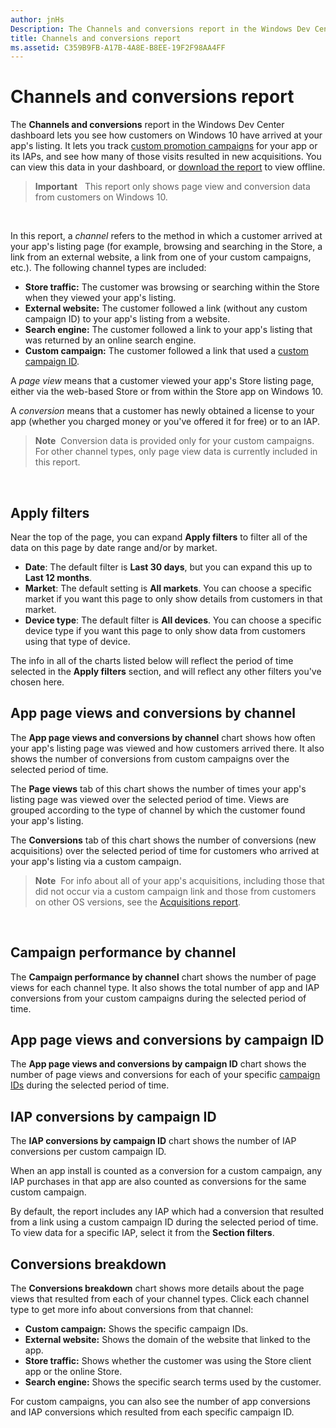 ```yaml
---
author: jnHs
Description: The Channels and conversions report in the Windows Dev Center dashboard lets you see how customers on Windows 10 have arrived at your app's listing.
title: Channels and conversions report
ms.assetid: C359B9FB-A17B-4A8E-B8EE-19F2F98AA4FF
---
```


# Channels and conversions report


The **Channels and conversions** report in the Windows Dev Center dashboard lets you see how customers on Windows 10 have arrived at your app's listing. It lets you track [custom promotion campaigns](create-a-custom-app-promotion-campaign.md) for your app or its IAPs, and see how many of those visits resulted in new acquisitions. You can view this data in your dashboard, or [download the report](download-analytic-reports.md) to view offline.

> **Important**   This report only shows page view and conversion data from customers on Windows 10.

 

In this report, a *channel* refers to the method in which a customer arrived at your app's listing page (for example, browsing and searching in the Store, a link from an external website, a link from one of your custom campaigns, etc.). The following channel types are included:

-   **Store traffic:** The customer was browsing or searching within the Store when they viewed your app's listing.
-   **External website:** The customer followed a link (without any custom campaign ID) to your app's listing from a website.
-   **Search engine:** The customer followed a link to your app's listing that was returned by an online search engine.
-   **Custom campaign:** The customer followed a link that used a [custom campaign ID](create-a-custom-app-promotion-campaign.md).

A *page view* means that a customer viewed your app's Store listing page, either via the web-based Store or from within the Store app on Windows 10.

A *conversion* means that a customer has newly obtained a license to your app (whether you charged money or you've offered it for free) or to an IAP.

> **Note**  Conversion data is provided only for your custom campaigns. For other channel types, only page view data is currently included in this report.

 

## Apply filters


Near the top of the page, you can expand **Apply filters** to filter all of the data on this page by date range and/or by market.

-   **Date**: The default filter is **Last 30 days**, but you can expand this up to **Last 12 months**.
-   **Market**: The default setting is **All markets**. You can choose a specific market if you want this page to only show details from customers in that market.
-   **Device type**: The default filter is **All devices**. You can choose a specific device type if you want this page to only show data from customers using that type of device.

The info in all of the charts listed below will reflect the period of time selected in the **Apply filters** section, and will reflect any other filters you've chosen here.

## App page views and conversions by channel


The **App page views and conversions by channel** chart shows how often your app's listing page was viewed and how customers arrived there. It also shows the number of conversions from custom campaigns over the selected period of time.

The **Page views** tab of this chart shows the number of times your app's listing page was viewed over the selected period of time. Views are grouped according to the type of channel by which the customer found your app's listing.

The **Conversions** tab of this chart shows the number of conversions (new acquisitions) over the selected period of time for customers who arrived at your app's listing via a custom campaign.

> **Note**  For info about all of your app's acquisitions, including those that did not occur via a custom campaign link and those from customers on other OS versions, see the [Acquisitions report](acquisitions-report.md).

 

## Campaign performance by channel


The **Campaign performance by channel** chart shows the number of page views for each channel type. It also shows the total number of app and IAP conversions from your custom campaigns during the selected period of time.

## App page views and conversions by campaign ID


The **App page views and conversions by campaign ID** chart shows the number of page views and conversions for each of your specific [campaign IDs](create-a-custom-app-promotion-campaign.md) during the selected period of time.

##  IAP conversions by campaign ID


The **IAP conversions by campaign ID** chart shows the number of IAP conversions per custom campaign ID.

When an app install is counted as a conversion for a custom campaign, any IAP purchases in that app are also counted as conversions for the same custom campaign.

By default, the report includes any IAP which had a conversion that resulted from a link using a custom campaign ID during the selected period of time. To view data for a specific IAP, select it from the **Section filters**.

## Conversions breakdown


The **Conversions breakdown** chart shows more details about the page views that resulted from each of your channel types. Click each channel type to get more info about conversions from that channel:

-   **Custom campaign:** Shows the specific campaign IDs.
-   **External website:** Shows the domain of the website that linked to the app.
-   **Store traffic:** Shows whether the customer was using the Store client app or the online Store.
-   **Search engine:** Shows the specific search terms used by the customer.

For custom campaigns, you can also see the number of app conversions and IAP conversions which resulted from each specific campaign ID.

 

 




